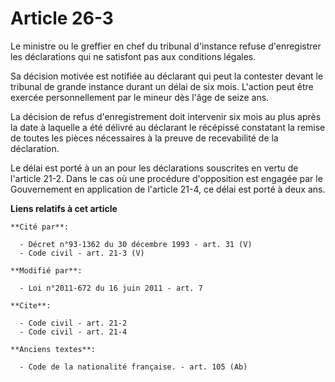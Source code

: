 # Article 26-3

Le ministre ou le greffier en chef du tribunal d'instance refuse d'enregistrer les déclarations qui ne satisfont pas aux
conditions légales. 

Sa décision motivée est notifiée au déclarant qui peut la contester devant le tribunal de grande instance durant un délai de
six mois. L'action peut être exercée personnellement par le mineur dès l'âge de seize ans. 

La décision de refus d'enregistrement doit intervenir six mois au plus après la date à laquelle a été délivré au déclarant le
récépissé constatant la remise de toutes les pièces nécessaires à la preuve de recevabilité de la déclaration. 

Le délai est porté à un an pour les déclarations souscrites en vertu de l'article 21-2. Dans le cas où une procédure
d'opposition est engagée par le Gouvernement en application de l'article 21-4, ce délai est porté à deux ans.

**Liens relatifs à cet article**

	**Cité par**:

	  - Décret n°93-1362 du 30 décembre 1993 - art. 31 (V)
	  - Code civil - art. 21-3 (V)

	**Modifié par**:

	  - Loi n°2011-672 du 16 juin 2011 - art. 7

	**Cite**:

	  - Code civil - art. 21-2
	  - Code civil - art. 21-4

	**Anciens textes**:

	  - Code de la nationalité française. - art. 105 (Ab)

